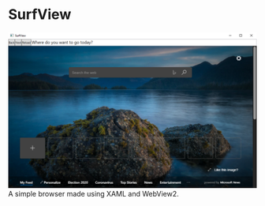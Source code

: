 # SurfView
![Screenshot of SurfView](screenshots/app.png)
A simple browser made using XAML and WebView2.
